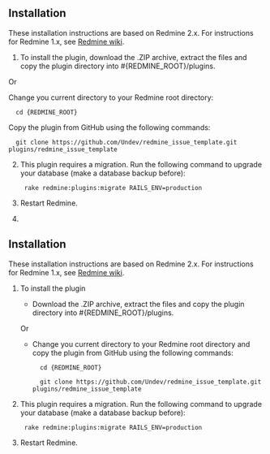## Installation

These installation instructions are based on Redmine 2.x. For instructions for Redmine 1.x, see [Redmine wiki](http://www.redmine.org/projects/redmine/wiki/Plugins).

1. To install the plugin, download the .ZIP archive, extract the files and copy the plugin directory into #{REDMINE_ROOT}/plugins.

  Or
  
  Change you current directory to your Redmine root directory:
  
      cd {REDMINE_ROOT}
      
  Copy the plugin from GitHub using the following commands:
  
      git clone https://github.com/Undev/redmine_issue_template.git plugins/redmine_issue_template
        
2. This plugin requires a migration. Run the following command to upgrade your database (make a database backup before):  

        rake redmine:plugins:migrate RAILS_ENV=production

3. Restart Redmine.
4. 


## Installation

These installation instructions are based on Redmine 2.x. For instructions for Redmine 1.x, see [Redmine wiki](http://www.redmine.org/projects/redmine/wiki/Plugins).

1. To install the plugin
    * Download the .ZIP archive, extract the files and copy the plugin directory into #{REDMINE_ROOT}/plugins.
    
    Or

    * Change you current directory to your Redmine root directory and copy the plugin from GitHub using the following commands:  

            cd {REDMINE_ROOT}
            
            git clone https://github.com/Undev/redmine_issue_template.git plugins/redmine_issue_template
        
2. This plugin requires a migration. Run the following command to upgrade your database (make a database backup before):  

        rake redmine:plugins:migrate RAILS_ENV=production

3. Restart Redmine.
